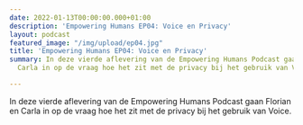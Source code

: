```yaml
---
date: 2022-01-13T00:00:00.000+01:00
description: 'Empowering Humans EP04: Voice en Privacy'
layout: podcast
featured_image: "/img/upload/ep04.jpg"
title: 'Empowering Humans EP04: Voice en Privacy'
summary: In deze vierde aflevering van de Empowering Humans Podcast gaan Florian en
  Carla in op de vraag hoe het zit met de privacy bij het gebruik van Voice.

---
```

In deze vierde aflevering van de Empowering Humans Podcast gaan Florian en Carla in op de vraag hoe het zit met de privacy bij het gebruik van Voice.